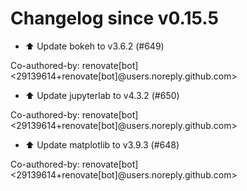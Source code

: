 # Changelog since v0.15.5
- ⬆️ Update bokeh to v3.6.2 (#649)

Co-authored-by: renovate[bot] <29139614+renovate[bot]@users.noreply.github.com> 
- ⬆️ Update jupyterlab to v4.3.2 (#650)

Co-authored-by: renovate[bot] <29139614+renovate[bot]@users.noreply.github.com> 
- ⬆️ Update matplotlib to v3.9.3 (#648)

Co-authored-by: renovate[bot] <29139614+renovate[bot]@users.noreply.github.com> 
